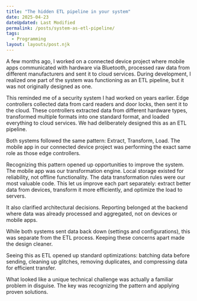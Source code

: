 ```yaml
---
title: "The hidden ETL pipeline in your system"
date: 2025-04-23
dateUpdated: Last Modified
permalink: /posts/system-as-etl-pipeline/
tags:
  - Programming
layout: layouts/post.njk
---
```


A few months ago, I worked on a connected device project where mobile apps communicated with hardware via Bluetooth, processed raw data from different manufacturers and sent it to cloud services. During development, I realized one part of the system was functioning as an ETL pipeline, but it was not originally designed as one.

This reminded me of a security system I had worked on years earlier. Edge controllers collected data from card readers and door locks, then sent it to the cloud. These controllers extracted data from different hardware types, transformed multiple formats into one standard format, and loaded everything to cloud services. We had deliberately designed this as an ETL pipeline.

Both systems followed the same pattern: Extract, Transform, Load. The mobile app in our connected device project was performing the exact same role as those edge controllers.

Recognizing this pattern opened up opportunities to improve the system. The mobile app was our transformation engine. Local storage existed for reliability, not offline functionality. The data transformation rules were our most valuable code. This let us improve each part separately: extract better data from devices, transform it more efficiently, and optimize the load to servers.

It also clarified architectural decisions. Reporting belonged at the backend where data was already processed and aggregated, not on devices or mobile apps.

While both systems sent data back down (settings and configurations), this was separate from the ETL process. Keeping these concerns apart made the design cleaner.

Seeing this as ETL opened up standard optimizations: batching data before sending, cleaning up glitches, removing duplicates, and compressing data for efficient transfer.

What looked like a unique technical challenge was actually a familiar problem in disguise. The key was recognizing the pattern and applying proven solutions.
